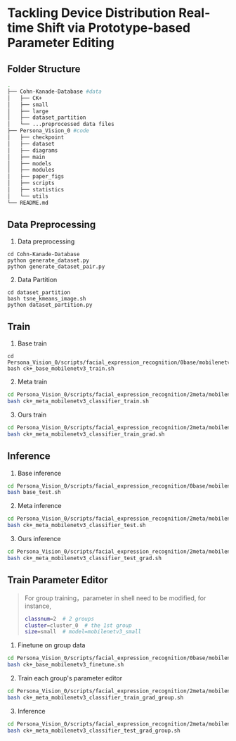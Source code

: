 # Tackling Device Distribution Real-time Shift via Prototype-based Parameter Editing


## Folder Structure

```bash
.
├── Cohn-Kanade-Database #data
│   ├── CK+
│   ├── small
│   ├── large
│   ├── dataset_partition
│   └── ...preprocessed data files
├── Persona_Vision_0 #code
│   ├── checkpoint
│   ├── dataset
│   ├── diagrams
│   ├── main
│   ├── models
│   ├── modules
│   ├── paper_figs
│   ├── scripts
│   ├── statistics
│   └── utils
└── README.md
```

## Data Preprocessing

1. Data preprocessing

```shell
cd Cohn-Kanade-Database
python generate_dataset.py
python generate_dataset_pair.py
```

2. Data Partition

```shell
cd dataset_partition
bash tsne_kmeans_image.sh
python dataset_partition.py
```

## Train


1. Base train

```shell
cd Persona_Vision_0/scripts/facial_expression_recognition/0base/mobilenetv3
bash ck+_base_mobilenetv3_train.sh
```

2. Meta train

```bash
cd Persona_Vision_0/scripts/facial_expression_recognition/2meta/mobilenetv3
bash ck+_meta_mobilenetv3_classifier_train.sh
```

3. Ours train

```bash
cd Persona_Vision_0/scripts/facial_expression_recognition/2meta/mobilenetv3
bash ck+_meta_mobilenetv3_classifier_train_grad.sh
```

## Inference

1. Base inference

```bash
cd Persona_Vision_0/scripts/facial_expression_recognition/0base/mobilenetv3
bash base_test.sh
```

2. Meta inference

```bash
cd Persona_Vision_0/scripts/facial_expression_recognition/2meta/mobilenetv3
bash ck+_meta_mobilenetv3_classifier_test.sh
```

3. Ours inference

```bash
cd Persona_Vision_0/scripts/facial_expression_recognition/2meta/mobilenetv3
bash ck+_meta_mobilenetv3_classifier_test_grad.sh
```

## Train Parameter Editor

> For group training，parameter in shell need to be modified, for instance,
>
> ```bash
> classnum=2  # 2 groups
> cluster=cluster_0  # the 1st group
> size=small  # model=mobilenetv3_small
> ```


1. Finetune on group data

```bash
cd Persona_Vision_0/scripts/facial_expression_recognition/0base/mobilenetv3
bash ck+_base_mobilenetv3_finetune.sh
```

2. Train each group's parameter editor

```bash
cd Persona_Vision_0/scripts/facial_expression_recognition/2meta/mobilenetv3
bash ck+_meta_mobilenetv3_classifier_train_grad_group.sh
```

3. Inference

```bash
cd Persona_Vision_0/scripts/facial_expression_recognition/2meta/mobilenetv3
bash ck+_meta_mobilenetv3_classifier_test_grad_group.sh
```